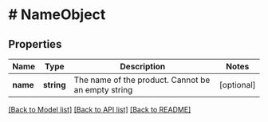 # # NameObject

## Properties

Name | Type | Description | Notes
------------ | ------------- | ------------- | -------------
**name** | **string** | The name of the product. Cannot be an empty string | [optional]

[[Back to Model list]](../README.md#documentation-for-models) [[Back to API list]](../README.md#documentation-for-api-endpoints) [[Back to README]](../README.md)
